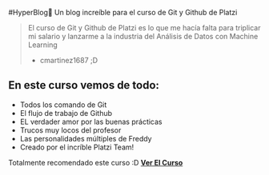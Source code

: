 #HyperBlog💙
Un blog increíble para el curso de Git y Github de Platzi
> El curso de Git y Github de Platzi es lo que me hacía falta para triplicar mi salario y lanzarme a la industria del Análisis de Datos con Machine Learning
> - cmartinez1687 ;D

##  **En este curso vemos de todo:**
* Todos los comando de Git
* El flujo de trabajo de Github
* EL verdader amor por las buenas prácticas
* Trucos muy locos del profesor
* Las personalidades múltiples de Freddy
* Creado por el incríble Platzi Team!

Totalmente recomendado este curso :D [**Ver El Curso**](http://platzi.com/cursos/git-github/ "Ver el curso")

